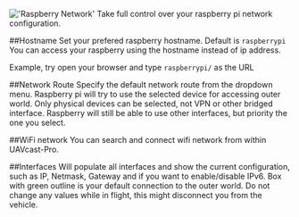 !['Raspberry Network'](../images/pages/raspberry/network/network.jpg)
Take full control over your raspberry pi network configuration. 

##Hostname
Set your prefered raspberry hostname. Default is `raspberrypi` 
You can access your raspberry using the hostname instead of ip address. 

Example, try open your browser and type `raspberrypi/` as the URL

##Network Route
Specify the default network route from the dropdown menu. Raspberry pi will try to use the selected device for accessing outer world. 
Only physical devices can be selected, not VPN or other bridged interface.
Raspberry will still be able to use other interfaces, but priority the one you select.

##WiFi network
You can search and connect wifi network from within UAVcast-Pro. 

##Interfaces
Will populate all interfaces and show the current configuration, such as IP, Netmask, Gateway and if you want to enable/disable IPv6.
Box with green outline is your default connection to the outer world.
Do not change any values while in flight, this might disconnect you from the vehicle.
